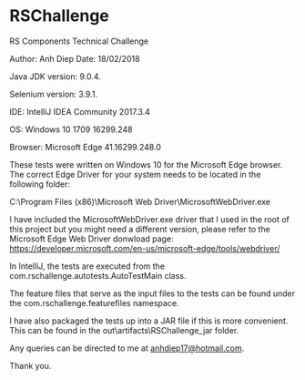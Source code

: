 # RSChallenge
RS Components Technical Challenge

Author: Anh Diep
Date: 18/02/2018

Java JDK version: 9.0.4.

Selenium version: 3.9.1.

IDE: IntelliJ IDEA Community 2017.3.4

OS: Windows 10 1709 16299.248

Browser: Microsoft Edge 41.16299.248.0



These tests were written on Windows 10 for the Microsoft Edge browser.  The correct Edge Driver for your system needs to be located in the following folder:

C:\Program Files (x86)\Microsoft Web Driver\MicrosoftWebDriver.exe

I have included the MicrosoftWebDriver.exe driver that I used in the root of this project but you might need a different version, please refer to the Microsoft Edge Web Driver donwload page:  https://developer.microsoft.com/en-us/microsoft-edge/tools/webdriver/

In IntelliJ, the tests are executed from the com.rschallenge.autotests.AutoTestMain class.

The feature files that serve as the input files to the tests can be found under the com.rschallenge.featurefiles namespace.

I have also packaged the tests up into a JAR file if this is more convenient. This can be found in the out\artifacts\RSChallenge_jar folder.

Any queries can be directed to me at anhdiep17@hotmail.com.

Thank you.

